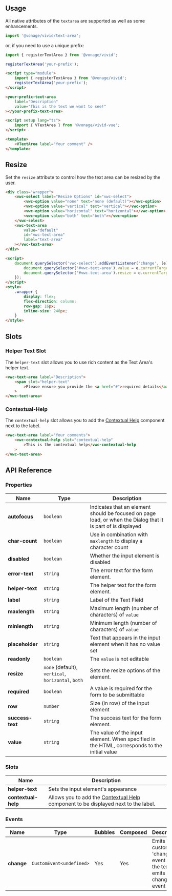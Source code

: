 ## Usage

All native attributes of the `textarea` are supported as well as some enhancements.

<vwc-tabs>
<vwc-tab label="Web component"></vwc-tab>
<vwc-tab-panel>

```js
import '@vonage/vivid/text-area';
```

or, if you need to use a unique prefix:

```js
import { registerTextArea } from '@vonage/vivid';

registerTextArea('your-prefix');
```

```html preview
<script type="module">
	import { registerTextArea } from '@vonage/vivid';
	registerTextArea('your-prefix');
</script>

<your-prefix-text-area
	label="Description"
	value="This is the text we want to see!"
></your-prefix-text-area>
```

</vwc-tab-panel>
<vwc-tab label="Vue"></vwc-tab>
<vwc-tab-panel>

```html
<script setup lang="ts">
	import { VTextArea } from '@vonage/vivid-vue';
</script>

<template>
	<VTextArea label="Your comment" />
</template>
```

</vwc-tab-panel>
</vwc-tabs>

## Resize

Set the `resize` attribute to control how the text area can be resized by the user.

```html preview 300px
<div class="wrapper">
	<vwc-select label="Resize Options" id="vwc-select">
		<vwc-option value="none" text="none (default)"></vwc-option>
		<vwc-option value="vertical" text="vertical"></vwc-option>
		<vwc-option value="horizontal" text="horizontal"></vwc-option>
		<vwc-option value="both" text="both"></vwc-option>
	</vwc-select>
	<vwc-text-area
		value="default"
		id="vwc-text-area"
		label="text-area"
	></vwc-text-area>
</div>

<script>
	document.querySelector('vwc-select').addEventListener('change', (e) => {
		document.querySelector('#vwc-text-area').value = e.currentTarget.value;
		document.querySelector('#vwc-text-area').resize = e.currentTarget.value;
	});
</script>
<style>
	.wrapper {
		display: flex;
		flex-direction: column;
		row-gap: 16px;
		inline-size: 240px;
	}
</style>
```

## Slots

### Helper Text Slot

The `helper-text` slot allows you to use rich content as the Text Area's helper text.

```html preview
<vwc-text-area label="Description">
	<span slot="helper-text"
		>Please ensure you provide the <a href="#">required details</a>.</span
	>
</vwc-text-area>
```

### Contextual-Help

The `contextual-help` slot allows you to add the [Contextual Help](/components/contextual-help/) component next to the label.

```html preview
<vwc-text-area label="Your comments">
	<vwc-contextual-help slot="contextual-help"
		>This is the contextual help</vwc-contextual-help
	>
</vwc-text-area>
```

## API Reference

### Properties

<div class="table-wrapper">

| Name             | Type                                               | Description                                                                                                  |
| ---------------- | -------------------------------------------------- | ------------------------------------------------------------------------------------------------------------ |
| **autofocus**    | `boolean`                                          | Indicates that an element should be focused on page load, or when the Dialog that it is part of is displayed |
| **char-count**   | `boolean`                                          | Use in combination with `maxlength` to display a character count                                             |
| **disabled**     | `boolean`                                          | Whether the input element is disabled                                                                        |
| **error-text**   | `string`                                           | The error text for the form element.                                                                         |
| **helper-text**  | `string`                                           | The helper text for the form element.                                                                        |
| **label**        | `string`                                           | Label of the Text Field                                                                                      |
| **maxlength**    | `string`                                           | Maximum length (number of characters) of `value`                                                             |
| **minlength**    | `string`                                           | Minimum length (number of characters) of `value`                                                             |
| **placeholder**  | `string`                                           | Text that appears in the input element when it has no value set                                              |
| **readonly**     | `boolean`                                          | The `value` is not editable                                                                                  |
| **resize**       | `none` (default), `vertical`, `horizontal`, `both` | Sets the resize options of the element.                                                                      |
| **required**     | `boolean`                                          | A value is required for the form to be submittable                                                           |
| **row**          | `number`                                           | Size (in row) of the input element                                                                           |
| **success-text** | `string`                                           | The success text for the form element.                                                                       |
| **value**        | `string`                                           | The value of the input element. When specified in the HTML, corresponds to the initial value                 |

</div>

### Slots

<div class="table-wrapper">

| Name                | Description                                                                                                        |
| ------------------- | ------------------------------------------------------------------------------------------------------------------ |
| **helper-text**     | Sets the input element's appearance                                                                                |
| **contextual-help** | Allows you to add the [Contextual Help](/components/contextual-help/) component to be displayed next to the label. |

</div>

### Events

<div class="table-wrapper">

| Name       | Type                     | Bubbles | Composed | Description                                                          |
| ---------- | ------------------------ | ------- | -------- | -------------------------------------------------------------------- |
| **change** | `CustomEvent<undefined>` | Yes     | Yes      | Emits a custom 'change' event when the textarea emits a change event |

</div>
